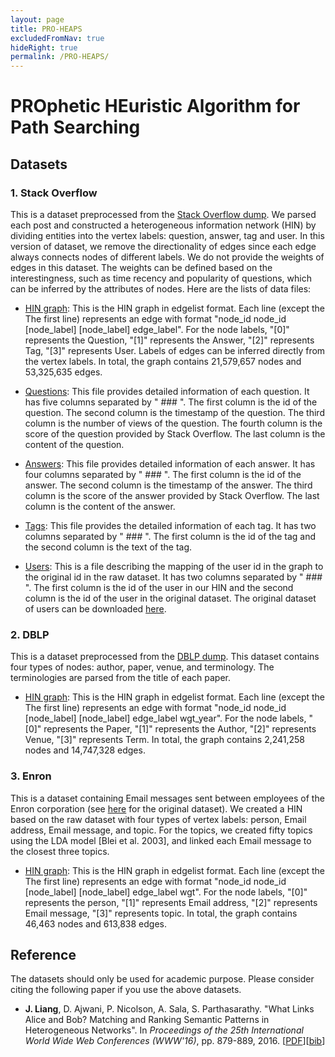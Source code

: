 ```yaml
---
layout: page
title: PRO-HEAPS
excludedFromNav: true
hideRight: true
permalink: /PRO-HEAPS/
---
```

# PROphetic HEuristic Algorithm for Path Searching

## Datasets
### 1. Stack Overflow
This is a dataset preprocessed from the [Stack Overflow dump](https://archive.org/details/stackexchange). 
We parsed each post and constructed a heterogeneous information network (HIN) by dividing entities into the vertex labels: question, answer, tag and user. 
In this version of dataset, we remove the directionality of edges since each edge always connects nodes of different labels. 
We do not provide the weights of edges in this dataset. The weights can be defined based on the interestingness, such as time recency and popularity of questions, 
which can be inferred by the attributes of nodes. Here are the lists of data files:

* [HIN graph](http://13.59.31.188/SOF/SOF_HIN.edgelist.gz): This is the HIN graph in edgelist format. Each line (except the The first line) represents an edge with format "node_id node_id \[node_label\] \[node_label\] edge_label". For the node labels, "[0]" represents the Question, "[1]" represents the Answer, "[2]" represents Tag, "[3]" represents User. Labels of edges can be inferred directly from the vertex labels. In total, the graph contains 21,579,657 nodes and 53,325,635 edges.

* [Questions](https://drive.google.com/open?id=0B51ZquKpPTzMQ1JndlMtSUY3azg): This file provides detailed information of each question. It has five columns separated by " ### ". The first column is the id of the question. The second column is the timestamp of the question. The third column is the number of views of the question. The fourth column is the score of the question provided by Stack Overflow. The last column is the content of the question.

* [Answers](https://drive.google.com/open?id=0B51ZquKpPTzMQnU1MGN4cm1kSGs): This file provides detailed information of each answer. It has four columns separated by " ### ". The first column is the id of the answer. The second column is the timestamp of the answer. The third column is the score of the answer provided by Stack Overflow. The last column is the content of the answer.

* [Tags](http://13.59.31.188/SOF/Tag.new.gz): This file provides the detailed information of each tag. It has two columns separated by " ### ". The first column is the id of the tag and the second column is the text of the tag.

* [Users](http://13.59.31.188/SOF/datasets/User.new.gz): This is a file describing the mapping of the user id in the graph to the original id in the raw dataset. It has two columns separated by " ### ". The first column is the id of the user in our HIN and the second column is the id of the user in the original dataset. The original dataset of users can be downloaded [here](https://drive.google.com/open?id=0B51ZquKpPTzMMjA2cE16ZFV3Wjg).

### 2. DBLP
This is a dataset preprocessed from the [DBLP dump](http://dblp.uni-trier.de/xml/). This dataset contains four types of nodes: author, paper, venue, and terminology. The terminologies are parsed from the title of each paper.  
* [HIN graph](https://drive.google.com/file/d/0BxYPnHj3Q4pSOWJUUjdPMFRRMWs/view?usp=sharing): This is the HIN graph in edgelist format. Each line (except the The first line) represents an edge with format "node_id node_id \[node_label\] \[node_label\] edge_label wgt_year". 
For the node labels, "[0]" represents the Paper, "[1]" represents the Author, "[2]" represents Venue, "[3]" represents Term.
In total, the graph contains 2,241,258 nodes and 14,747,328 edges. 

### 3. Enron
This is a dataset containing Email messages sent between employees of the Enron
corporation (see [here](https://www.cs.cmu.edu/~./enron/) for the original dataset). 
We created a HIN based on the raw dataset with four types of vertex labels:
person, Email address, Email message, and topic. For the topics, we created fifty topics
using the LDA model [Blei et al. 2003], and linked each Email message to the closest three
topics.
* [HIN graph](https://drive.google.com/file/d/0BxYPnHj3Q4pSemluR0dTb1VfQ1U/view?usp=sharing): This is the HIN graph in edgelist format. Each line (except the The first line) represents an edge with format "node_id node_id \[node_label\] \[node_label\] edge_label wgt". For the node labels, "[0]" represents the person, "[1]" represents Email address, "[2]" represents Email message, "[3]" represents topic.
In total, the graph contains 46,463 nodes and 613,838 edges.

## Reference
The datasets should only be used for academic purpose. Please consider citing the following paper if you use the above datasets.

* **J. Liang**, D. Ajwani, P. Nicolson, A. Sala, S. Parthasarathy. "What Links Alice and Bob? Matching and Ranking Semantic Patterns in Heterogeneous Networks". In *Proceedings of the 25th International World Wide Web Conferences (WWW'16)*, pp. 879-889, 2016. \[[PDF](./publications/WWW16_PRO-HEAPS.pdf)\]\[[bib](publications/WWW16.txt)\]
